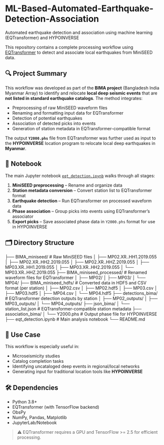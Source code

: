 # ML-Based-Automated-Earthquake-Detection-Association
Automated earthquake detection and association using machine learning (EQTransformer) and HYPOINVERSE

This repository contains a complete processing workflow using [EQTransformer](https://github.com/smousavi05/EQTransformer) to detect and associate local earthquakes from MiniSEED data.

## 🔍 Project Summary

This workflow was developed as part of the **BIMA project** (Bangladesh India Myanmar Array) to identify and relocate **local deep seismic events** that are **not listed in standard earthquake catalogs**. The method integrates:

- Preprocessing of raw MiniSEED waveform files
- Renaming and formatting input data for EQTransformer
- Detection of potential earthquakes
- Association of detected picks into events
- Generation of station metadata in EQTransformer-compatible format

The output **`Y2000.phs`** file from EQTransformer was further used as input to the **HYPOINVERSE** location program to relocate local deep earthquakes in **Myanmar**.

## 📓 Notebook

The main Jupyter notebook [`eqt_detection.ipynb`](./eqt_detection.ipynb) walks through all stages:

1. **MiniSEED preprocessing** – Rename and organize data
2. **Station metadata conversion** – Convert station list to EQTransformer format
3. **Earthquake detection** – Run EQTransformer on processed waveform data
4. **Phase association** – Group picks into events using EQTransformer’s associator
5. **Export picks** – Save associated phase data in `Y2000.phs` format for use in HYPOINVERSE

## 🗂 Directory Structure
├── BIMA_miniseed/               # Raw MiniSEED files
│   ├── MP02.XR..HH1.2019.055
│   ├── MP02.XR..HH2.2019.055
│   ├── MP02.XR..HHZ.2019.055
│   ├── MP03.XR..HH1.2019.055
│   ├── MP03.XR..HH2.2019.055
│   └── MP03.XR..HHZ.2019.055
├── BIMA_miniseed_processed/     # Renamed waveform files for EQTransformer
│   ├── MP02/
│   ├── MP03/
│   └── MP04/
├── BIMA_miniseed_hdfs/          # Converted data in HDF5 and CSV format (per station)
│   ├── MP02.csv
│   ├── MP02.hdf5
│   ├── MP03.csv
│   ├── MP03.hdf5
│   ├── MP04.csv
│   └── MP04.hdf5
├── detections_bima/             # EQTransformer detection outputs by station
│   ├── MP02_outputs/
│   ├── MP03_outputs/
│   └── MP04_outputs/
├── json_bima/
│   └── station_list.json        # EQTransformer-compatible station metadata
├── association_bima/
│   └── Y2000.phs                # Output phase file for HYPOINVERSE
├── eqt_detection.ipynb          # Main analysis notebook
└── README.md




## 🧠 Use Case

This workflow is especially useful in:
- Microseismicity studies
- Catalog completion tasks
- Identifying uncataloged deep events in regional/local networks
- Generating input for traditional location tools like **HYPOINVERSE**

## 🛠 Dependencies

- Python 3.8+
- EQTransformer (with TensorFlow backend)
- ObsPy
- NumPy, Pandas, Matplotlib
- JupyterLab/Notebook

> ⚠️ EQTransformer requires a GPU and TensorFlow >= 2.5 for efficient processing.




